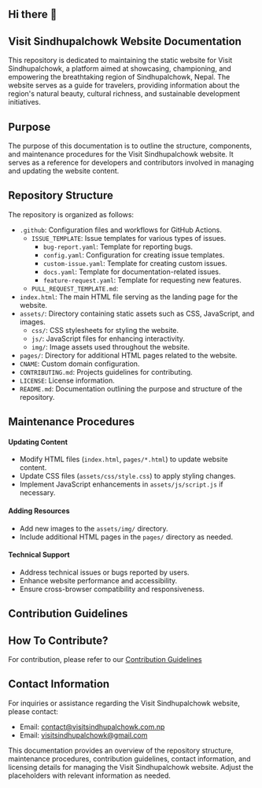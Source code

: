 ## Hi there 👋
## Visit Sindhupalchowk Website Documentation

This repository is dedicated to maintaining the static website for Visit Sindhupalchowk, a platform aimed at showcasing, championing, and empowering the breathtaking region of Sindhupalchowk, Nepal. The website serves as a guide for travelers, providing information about the region's natural beauty, cultural richness, and sustainable development initiatives.

## Purpose

The purpose of this documentation is to outline the structure, components, and maintenance procedures for the Visit Sindhupalchowk website. It serves as a reference for developers and contributors involved in managing and updating the website content.

## Repository Structure

The repository is organized as follows:

- `.github`: Configuration files and workflows for GitHub Actions.
  - `ISSUE_TEMPLATE`: Issue templates for various types of issues.
    - `bug-report.yaml`: Template for reporting bugs.
    - `config.yaml`: Configuration for creating issue templates.
    - `custom-issue.yaml`: Template for creating custom issues.
    - `docs.yaml`: Template for documentation-related issues.
    -  `feature-request.yaml`: Template for requesting new features.
  - `PULL_REQUEST_TEMPLATE.md`: 
- `index.html`: The main HTML file serving as the landing page for the website.
- `assets/`: Directory containing static assets such as CSS, JavaScript, and images.
  - `css/`: CSS stylesheets for styling the website.
  - `js/`: JavaScript files for enhancing interactivity.
  - `img/`: Image assets used throughout the website.
- `pages/`: Directory for additional HTML pages related to the website.
- `CNAME`: Custom domain configuration.
- `CONTRIBUTING.md`: Projects guidelines for contributing.
- `LICENSE`: License information.
- `README.md`: Documentation outlining the purpose and structure of the repository.

## Maintenance Procedures

#### Updating Content
- Modify HTML files (`index.html`, `pages/*.html`) to update website content.
- Update CSS files (`assets/css/style.css`) to apply styling changes.
- Implement JavaScript enhancements in `assets/js/script.js` if necessary.

#### Adding Resources
- Add new images to the `assets/img/` directory.
- Include additional HTML pages in the `pages/` directory as needed.

#### Technical Support
- Address technical issues or bugs reported by users.
- Enhance website performance and accessibility.
- Ensure cross-browser compatibility and responsiveness.

## Contribution Guidelines

## How To Contribute?

For contribution, please refer to our [Contribution Guidelines](CONTRIBUTING.md)

## Contact Information

For inquiries or assistance regarding the Visit Sindhupalchowk website, please contact:

- Email: [contact@visitsindhupalchowk.com.np](mailto:contact@visitsindhupalchowk.com.np)
- Email: [visitsindhupalchowk@gmail.com](mailto:visitsindhupalchowk@gmail.com)


This documentation provides an overview of the repository structure, maintenance procedures, contribution guidelines, contact information, and licensing details for managing the Visit Sindhupalchowk website. Adjust the placeholders with relevant information as needed.
